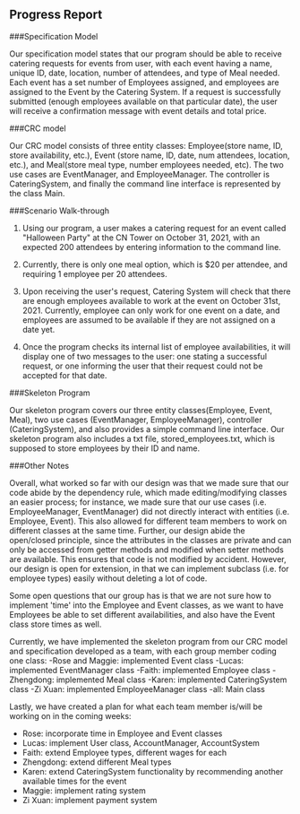 ## Progress Report

###Specification Model 

Our specification model states that our program should be able to receive catering requests for events from user, 
with each event having a name, unique ID, date, location, number of attendees, and type of Meal needed. 
Each event has a set number of Employees assigned, and employees are assigned to the Event by the Catering 
System. If a request is successfully submitted (enough employees available on that particular date), 
the user will receive a confirmation message with event details and total price. 


###CRC model 

Our CRC model consists of three entity classes: Employee(store name, ID, store availability, etc.), 
Event (store name, ID, date, num attendees, location, etc.), and Meal(store meal type, number employees needed, etc). 
The two use cases are EventManager, and EmployeeManager. The controller is CateringSystem, and finally the command 
line interface is represented by the class Main. 

###Scenario Walk-through 

1. Using our program, a user makes a catering request for an event called "Halloween Party" at the CN
Tower on October 31, 2021, with an expected 200 attendees by entering information to the command line. 

2. Currently, there is only one meal option, which is $20 per attendee, and requiring 1 employee per 20 attendees. 

3. Upon receiving the user's request, Catering System will check that there are enough employees available to work at 
the event on October 31st, 2021. Currently, employee can only work for one event on a date, and employees are assumed to
be available if they are not assigned on a date yet. 

4. Once the program checks its internal list of employee availabilities, it will 
display one of two messages to the user: one stating a successful request, or one informing the user that 
their request could not be accepted for that date. 


###Skeleton Program 

Our skeleton program covers our three entity classes(Employee, Event, Meal), two use cases 
(EventManager, EmployeeManager), controller (CateringSystem), and also provides a simple command line interface. 
Our skeleton program also includes a txt file, stored_employees.txt, which is supposed to store employees by their 
ID and name. 

###Other Notes

Overall, what worked so far with our design was that we made sure that our code abide by the dependency rule, 
which made editing/modifying classes an easier process; for instance, we made sure that our use cases
(i.e. EmployeeManager, EventManager) did not directly interact with entities (i.e. Employee, Event). This also allowed 
for different team members to work on different classes at the same time. Further, our design abide the open/closed 
principle, since the attributes in the classes are private and can only be accessed from getter 
methods and modified when setter methods are available. This ensures that code is not modified by accident. However, our
design is open for extension, in that we can implement subclass (i.e. for employee types) easily without deleting a lot
of code. 


Some open questions that our group has is that we are not sure how to implement 'time' into the Employee and Event 
classes, as we want to have Employees be able to set different availabilities, and also have the Event class store 
times as well. 

Currently, we have implemented the skeleton program from our CRC model and specification developed as a team, with
each group member coding one class:
-Rose and Maggie: implemented Event class
-Lucas: implemented EventManager class 
-Faith: implemented Employee class 
-Zhengdong: implemented Meal class
-Karen: implemented CateringSystem class
-Zi Xuan: implemented EmployeeManager class
-all: Main class 


Lastly, we have created a plan for what each team member is/will be working on in the coming weeks:

- Rose: incorporate time in Employee and Event classes 
- Lucas: implement User class, AccountManager, AccountSystem
- Faith: extend Employee types, different wages for each
- Zhengdong: extend different Meal types
- Karen: extend CateringSystem functionality by recommending another available times for the event 
- Maggie: implement rating system
- Zi Xuan: implement payment system 